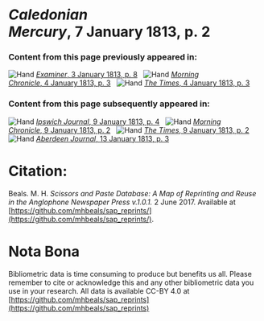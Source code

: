 # *Caledonian Mercury*, 7 January 1813, p. 2  
  
### Content from this page previously appeared in:  
![Hand](http://scissorsandpaste.net/wp-content/uploads/2017/06/smallhandpointer.png) [*Examiner*, 3 January 1813, p. 8](https://mhbeals.github.io/sap_html/Examiner/Examiner-3-January-1813-p-8)  
![Hand](http://scissorsandpaste.net/wp-content/uploads/2017/06/smallhandpointer.png) [*Morning Chronicle*, 4 January 1813, p. 3](https://mhbeals.github.io/sap_html/Morning-Chronicle/Morning-Chronicle-4-January-1813-p-3)  
![Hand](http://scissorsandpaste.net/wp-content/uploads/2017/06/smallhandpointer.png) [*The Times*, 4 January 1813, p. 3](https://mhbeals.github.io/sap_html/The-Times/The-Times-4-January-1813-p-3)  
  
### Content from this page subsequently appeared in:  
![Hand](http://scissorsandpaste.net/wp-content/uploads/2017/06/smallhandpointer.png) [*Ipswich Journal*, 9 January 1813, p. 4](https://mhbeals.github.io/sap_html/Ipswich-Journal/Ipswich-Journal-9-January-1813-p-4)  
![Hand](http://scissorsandpaste.net/wp-content/uploads/2017/06/smallhandpointer.png) [*Morning Chronicle*, 9 January 1813, p. 2](https://mhbeals.github.io/sap_html/Morning-Chronicle/Morning-Chronicle-9-January-1813-p-2)  
![Hand](http://scissorsandpaste.net/wp-content/uploads/2017/06/smallhandpointer.png) [*The Times*, 9 January 1813, p. 2](https://mhbeals.github.io/sap_html/The-Times/The-Times-9-January-1813-p-2)  
![Hand](http://scissorsandpaste.net/wp-content/uploads/2017/06/smallhandpointer.png) [*Aberdeen Journal*, 13 January 1813, p. 3](https://mhbeals.github.io/sap_html/Aberdeen-Journal/Aberdeen-Journal-13-January-1813-p-3)  


# Citation: 

Beals. M. H. *Scissors and Paste Database: A Map of Reprinting and Reuse in the Anglophone Newspaper Press v.1.0.1.* 2 June 2017. Available at [https://github.com/mhbeals/sap_reprints/](https://github.com/mhbeals/sap_reprints/). 

# Nota Bona

Bibliometric data is time consuming to produce but benefits us all. Please remember to cite or acknowledge this and any other bibliometric data you use in your research. All data is available CC-BY 4.0 at [https://github.com/mhbeals/sap_reprints](https://github.com/mhbeals/sap_reprints)
